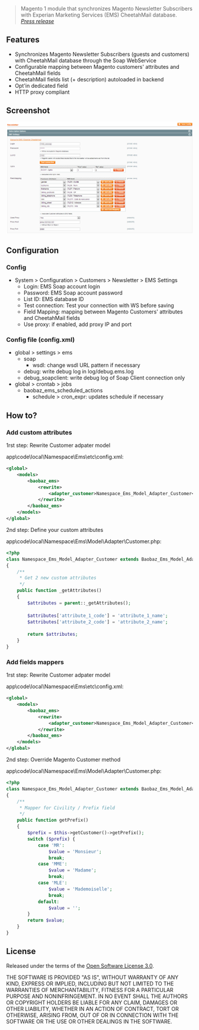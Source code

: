 > Magento 1 module that synchronizes Magento Newsletter Subscribers with Experian Marketing Services (EMS) CheetahMail database.  
> _[Press release](https://diigo.com/0fb7jk)_

## Features

* Synchronizes Magento Newsletter Subscribers (guests and customers) with CheetahMail database through the Soap WebService
* Configurable mapping between Magento customers' attributes and CheetahMail fields
* CheetahMail fields list (+ description) autoloaded in backend
* Opt'in dedicated field
* HTTP proxy compliant

## Screenshot

![Baobaz_Ems Configuration](/doc/screenshots/Baobaz_Ems-Configuration_5.png "Baobaz_Ems Configuration")

## Configuration

### Config
* System > Configuration > Customers > Newsletter > EMS Settings
   * Login: EMS Soap account login
   * Password: EMS Soap account password
   * List ID: EMS database ID
   * Test connection: Test your connection with WS before saving
   * Field Mapping: mapping between Magento Customers' attributes and CheetahMail fields
   * Use proxy: if enabled, add proxy IP and port

### Config file (config.xml)
* global > settings > ems
   * soap
      * wsdl: change wsdl URL pattern if necessary
   * debug: write debug log in log/debug.ems.log
   * debug_soapclient: write debug log of Soap Client connection only
* global > crontab > jobs
   * baobaz_ems_scheduled_actions
      * schedule > cron_expr: updates schedule if necessary

## How to?

### Add custom attributes

1rst step: Rewrite Customer adpater model

app\code\local\Namespace\Ems\etc\config.xml:
```xml
<global>
    <models>
        <baobaz_ems>
            <rewrite>
                <adapter_customer>Namespace_Ems_Model_Adapter_Customer</adapter_customer>
            </rewrite>
        </baobaz_ems>
    </models>
</global>
```

2nd step: Define your custom attributes

app\code\local\Namespace\Ems\Model\Adapter\Customer.php:
```php
<?php
class Namespace_Ems_Model_Adapter_Customer extends Baobaz_Ems_Model_Adapter_Customer
{
    /**
     * Get 2 new custom attributes
     */
    public function _getAttributes()
    {
        $attributes = parent::_getAttributes();
        
        $attributes['attribute_1_code'] = 'attribute_1_name';
        $attributes['attribute_2_code'] = 'attribute_2_name';

        return $attributes;
    }
}
```

### Add fields mappers

1rst step: Rewrite Customer adpater model

app\code\local\Namespace\Ems\etc\config.xml:
```xml
<global>
    <models>
        <baobaz_ems>
            <rewrite>
                <adapter_customer>Namespace_Ems_Model_Adapter_Customer</adapter_customer>
            </rewrite>
        </baobaz_ems>
    </models>
</global>
```

2nd step: Override Magento Customer method

app\code\local\Namespace\Ems\Model\Adapter\Customer.php:
```php
<?php
class Namespace_Ems_Model_Adapter_Customer extends Baobaz_Ems_Model_Adapter_Customer
{
    /**
     * Mapper for Civility / Prefix field
     */
    public function getPrefix()
    {
        $prefix = $this->getCustomer()->getPrefix();
        switch ($prefix) {
            case 'MR':
                $value = 'Monsieur';
                break;
            case 'MME':
                $value = 'Madame';
                break;
            case 'MLE':
                $value = 'Mademoiselle';
                break;
            default:
                $value = '';
        }
        return $value;
    }
}
```

## License

Released under the terms of the [Open Software License 3.0](http://opensource.org/licenses/OSL-3.0).

THE SOFTWARE IS PROVIDED "AS IS", WITHOUT WARRANTY OF ANY KIND, EXPRESS
OR IMPLIED, INCLUDING BUT NOT LIMITED TO THE WARRANTIES OF MERCHANTABILITY,
FITNESS FOR A PARTICULAR PURPOSE AND NONINFRINGEMENT. IN NO EVENT SHALL
THE AUTHORS OR COPYRIGHT HOLDERS BE LIABLE FOR ANY CLAIM, DAMAGES OR OTHER
LIABILITY, WHETHER IN AN ACTION OF CONTRACT, TORT OR OTHERWISE, ARISING
FROM, OUT OF OR IN CONNECTION WITH THE SOFTWARE OR THE USE OR OTHER
DEALINGS IN THE SOFTWARE.

